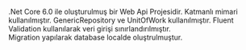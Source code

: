 .Net Core 6.0 ile oluşturulmuş bir Web Api Projesidir.
Katmanlı mimari kullanılmıştır.
GenericRepository ve UnitOfWork kullanılmıştır.
Fluent Validation kullanılarak veri girişi sınırlandırılmıştır.  
Migration yapılarak database localde oluştrulmuştur. 
